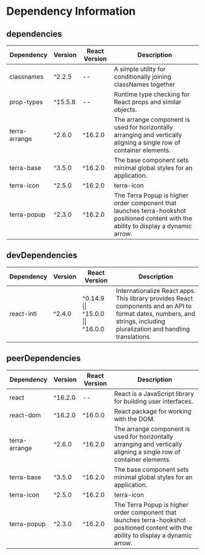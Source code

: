 # Dependency Information

## dependencies
| Dependency | Version | React Version | Description |
|-|-|-|-|
| classnames | ^2.2.5 | -- | A simple utility for conditionally joining classNames together |
| prop-types | ^15.5.8 | -- | Runtime type checking for React props and similar objects. |
| terra-arrange | ^2.6.0 | ^16.2.0 | The arrange component is used for horizontally arranging and vertically aligning a single row of container elements. |
| terra-base | ^3.5.0 | ^16.2.0 | The base component sets minimal global styles for an application. |
| terra-icon | ^2.5.0 | ^16.2.0 | terra-icon |
| terra-popup | ^2.3.0 | ^16.2.0 | The Terra Popup is higher order component that launches terra-hookshot positioned content with the ability to display a dynamic arrow. |

## devDependencies
| Dependency | Version | React Version | Description |
|-|-|-|-|
| react-intl | ^2.4.0 | ^0.14.9 \|\| ^15.0.0 \|\| ^16.0.0 | Internationalize React apps. This library provides React components and an API to format dates, numbers, and strings, including pluralization and handling translations. |

## peerDependencies
| Dependency | Version | React Version | Description |
|-|-|-|-|
| react | ^16.2.0 | -- | React is a JavaScript library for building user interfaces. |
| react-dom | ^16.2.0 | ^16.0.0 | React package for working with the DOM. |
| terra-arrange | ^2.6.0 | ^16.2.0 | The arrange component is used for horizontally arranging and vertically aligning a single row of container elements. |
| terra-base | ^3.5.0 | ^16.2.0 | The base component sets minimal global styles for an application. |
| terra-icon | ^2.5.0 | ^16.2.0 | terra-icon |
| terra-popup | ^2.3.0 | ^16.2.0 | The Terra Popup is higher order component that launches terra-hookshot positioned content with the ability to display a dynamic arrow. |
